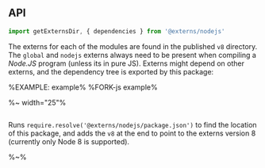 ## API

```js
import getExternsDir, { dependencies } from '@externs/nodejs'
```

The externs for each of the modules are found in the published `v8` directory. The `global` and `nodejs` externs always need to be present when compiling a _Node.JS_ program (unless its in pure JS). Externs might depend on other externs, and the dependency tree is exported by this package:

<!-- have to link the package here -->

%EXAMPLE: example%
%FORK-js example%

%~ width="25"%

```### getExternsDir => string
```

Runs `require.resolve('@externs/nodejs/package.json')` to find the location of this package, and adds the `v8` at the end to point to the externs version 8 (currently only Node 8 is supported).

%~%